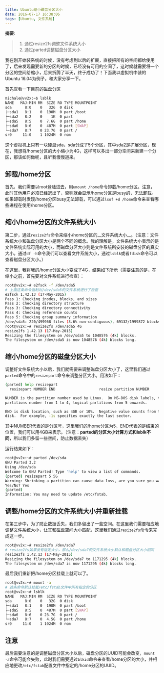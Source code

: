 ```yaml
---
title: Ubuntu缩小磁盘分区大小
date: 2016-07-17 16:38:06
tags: [Ubuntu, 文件系统]
---
```


__摘要__:

> 1. 通过resize2fs调整文件系统大小
> 2. 通过parted调整磁盘分区大小


<!--more-->

我在刚开始装系统的时候，没有考虑到以后的扩展，直接把所有的空间都给使用了，后来发现需要新的分区的时候，已经没有可用的空间了，这时候就需要将一个分区的空间给缩小，后来折腾了半天，终于成功了！下面我以虚拟机中装的Ubuntu 16.04为例子，和大家分享一下。


首先查看一下目前的磁盘分区
```bash
michale@vv2x:~$ lsblk
NAME   MAJ:MIN RM  SIZE RO TYPE MOUNTPOINT
sda      8:0    0   32G  0 disk
├─sda1   8:1    0  190M  0 part /boot
├─sda2   8:2    0    1K  0 part
├─sda5   8:5    0  7.6G  0 part /home
├─sda6   8:6    0  487M  0 part [SWAP]
└─sda7   8:7    0 23.7G  0 part /
sr0     11:0    1 1024M  0 rom
```

这个虚拟机上只有一块硬盘sda，sda分成了5个分区，其中sda2是扩展分区，现在，我想将/home分区的大小缩小为4G，这样可以多出一部分空间来新建一个分区，那该如何做呢，且听我慢慢道来。

## 卸载/home分区

首先，我们需要以root登陆进去，用`umount /home`命令卸载/home分区。注意，此时其他用户必须已经退出了，否则就会显示/home分区是busy的，无法卸载。如果卸载时发现/home分区busy无法卸载，可以通过`lsof +d /home`命令来查看哪些进程在使用/home分区。

## 缩小/home分区的文件系统大小

第二步，通过`resize2fs`命令来缩小/home分区的__文件系统大小__。（注意：文件系统大小和磁盘分区大小是两个不同的概念。我的理解是，文件系统大小表示的是文件系统实际可用的大小，而磁盘分区大小则是文件系统所安装的磁盘分区的真实大小。通过`df -h`命令我们可以查看文件系统大小，通过`lsblk`或者`fdisk`命令可以查看磁盘分区大小。）

在这里，我将我的/home分区大小变成了4G，结果如下所示（需要注意的是，在缩小之前，首先要对文件系统进行检查）：
```bash
root@vv2x:~# e2fsck -f /dev/sda5
# 上面这条命令强制对/dev/sda5的文件系统进行了检查
e2fsck 1.42.13 (17-May-2015)
Pass 1: Checking inodes, blocks, and sizes
Pass 2: Checking directory structure
Pass 3: Checking directory connectivity
Pass 4: Checking reference counts
Pass 5: Checking group summary information
/dev/sda5: 220/499968 files (3.6% non-contiguous), 69132/1999872 blocks
root@vv2x:~# resize2fs /dev/sda5 4G
resize2fs 1.42.13 (17-May-2015)
Resizing the filesystem on /dev/sda5 to 1048576 (4k) blocks.
The filesystem on /dev/sda5 is now 1048576 (4k) blocks long.

```

## 缩小/home分区的磁盘分区大小

调整好文件系统大小以后，我们就需要来调整磁盘分区大小了，这里我们通过`parted`命令中的`resizepart`命令来调整分区大小。用法如下：

```bash
(parted) help resizepart
  resizepart NUMBER END                    resize partition NUMBER

NUMBER is the partition number used by Linux.  On MS-DOS disk labels, the primary
partitions number from 1 to 4, logical partitions from 5 onwards.

END is disk location, such as 4GB or 10%.  Negative value counts from the end of the
disk.  For example, -1s specifies exactly the last sector.
```

其中NUMBER代表的是分区号，这里我们的/home分区为5，END代表的是结束的位置，我们可以用4GB来表示。（注意：__parted的分区大小计算方式和lsblk不同__，所以我们多留一些空间，防止数据丢失）

运行结果如下：

```bash
root@vv2x:~# parted /dev/sda
GNU Parted 3.2
Using /dev/sda
Welcome to GNU Parted! Type 'help' to view a list of commands.
(parted) resizepart 5 5G
Warning: Shrinking a partition can cause data loss, are you sure you want to continue?
Yes/No? Yes
(parted)
Information: You may need to update /etc/fstab.
```

## 调整/home分区的文件系统大小并重新挂载

在第三步中，为了防止数据丢失，我们多留出了一些空间。在这里我们需要相应地调整文件系统大小，让其和磁盘空间大小匹配，这里我们通过`resize2fs`命令来完成这一步。

```bash
root@vv2x:~# resize2fs /dev/sda7
# resize2fs如果没有指定大小，那么/dev/sda7的文件系统大小默认和磁盘分区大小相同
resize2fs 1.42.13 (17-May-2015)
Resizing the filesystem on /dev/sda7 to 1171295 (4k) blocks.
The filesystem on /dev/sda7 is now 1171295 (4k) blocks long.
```

最后我们重新把/home分区挂载上就可以了。

```bash
root@vv2x:~# mount -a
# 这条命令默认挂载/etc/fstab文件中所有指定的分区
root@vv2x:~# lsblk
NAME   MAJ:MIN RM  SIZE RO TYPE MOUNTPOINT
sda      8:0    0   32G  0 disk
├─sda1   8:1    0  190M  0 part /boot
├─sda5   8:5    0  487M  0 part [SWAP]
├─sda6   8:6    0 23.7G  0 part /
└─sda7   8:7    0  4.5G  0 part /home
sr0     11:0    1 1024M  0 rom
```

## 注意

最后需要注意的是调整磁盘分区大小以后，磁盘分区的UUID可能会改变，`mount -a`命令可能会失败，此时我们需要通过`blkid`命令来查看/home分区的大小，并相应地更改`/etc/fstab`配置文件中指定的/home分区的UUID。
